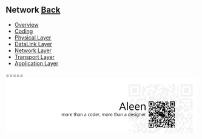 ## Network	[Back](./../Readme.md)
* [Overview](./Overview/Overview.md)
* [Coding](./Coding/Coding.md)
* [Physical Layer](./Physical/Physical.md)
* [DataLink Layer](./DataLink/DataLink.md)
* [Network Layer](./Network/Network.md)
* [Transport Layer](./Transport/Transport.md)
* [Application Layer](./Application/Application.md)

=====
<a href="http://aleen42.github.io/" target="_blank" ><img src="./../pic/tail.gif"></a>
